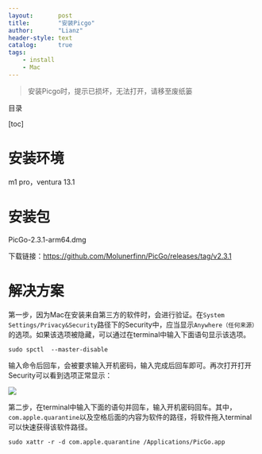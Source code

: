 ```yaml
---
layout:       post
title:        "安装Picgo"
author:       "Lianz"
header-style: text
catalog:      true
tags:
    - install
    - Mac
---
```


> 安装Picgo时，提示已损坏，无法打开，请移至废纸篓

目录

[toc]

# 安装环境

m1 pro，ventura 13.1

# 安装包

PicGo-2.3.1-arm64.dmg

下载链接：https://github.com/Molunerfinn/PicGo/releases/tag/v2.3.1

# 解决方案

第一步，因为Mac在安装来自第三方的软件时，会进行验证。在`System Settings/Privacy&Security`路径下的Security中，应当显示`Anywhere（任何来源）`的选项。如果该选项被隐藏，可以通过在terminal中输入下面语句显示该选项。

`sudo spctl  --master-disable`

输入命令后回车，会被要求输入开机密码，输入完成后回车即可。再次打开打开Security可以看到选项正常显示：

![](https://cdn.jsdelivr.net/gh/Lianz-lit/notes-pic/202306131958002.png)



第二步，在terminal中输入下面的语句并回车，输入开机密码回车。其中，`com.apple.quarantine`以及空格后面的内容为软件的路径，将软件拖入terminal可以快速获得该软件路径。

`sudo xattr -r -d com.apple.quarantine /Applications/PicGo.app`


